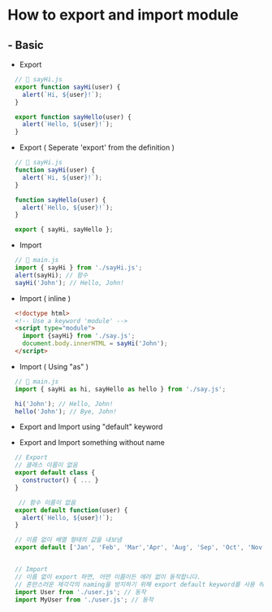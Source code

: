 
# How to export and import module

## - Basic

- Export
```js
  // 📁 sayHi.js
  export function sayHi(user) {
    alert(`Hi, ${user}!`);
  }

  export function sayHello(user) {
    alert(`Hello, ${user}!`);
  }
```

- Export ( Seperate 'export' from the definition )
```js
  // 📁 sayHi.js
  function sayHi(user) {
    alert(`Hi, ${user}!`);
  }

  function sayHello(user) {
    alert(`Hello, ${user}!`);
  }

  export { sayHi, sayHello };
```

- Import
```js
  // 📁 main.js
  import { sayHi } from './sayHi.js';
  alert(sayHi); // 함수
  sayHi('John'); // Hello, John!
```

- Import ( inline )
```html
  <!doctype html>
  <!-- Use a keyword 'module' -->
  <script type="module">
    import {sayHi} from './say.js';
    document.body.innerHTML = sayHi('John');
  </script>
```

- Import ( Using "as" )
```js
  // 📁 main.js
  import { sayHi as hi, sayHello as hello } from './say.js';

  hi('John'); // Hello, John!
  hello('John'); // Bye, John!
```

- Export and Import using "default" keyword


- Export and Import something without name
  
```js
  // Export
  // 클래스 이름이 없음
  export default class {
    constructor() { ... }
  }

   // 함수 이름이 없음
  export default function(user) {
    alert(`Hello, ${user}!`);
  }

  // 이름 없이 배열 형태의 값을 내보냄
  export default ['Jan', 'Feb', 'Mar','Apr', 'Aug', 'Sep', 'Oct', 'Nov', 'Dec']


  // Import
  // 이름 없이 export 하면, 어떤 이름이든 에러 없이 동작합니다.
  // 혼란스러운 제각각의 naming을 방지하기 위해 export default keyword를 사용 하더라도 naming 하는 경우가 있음
  import User from './user.js'; // 동작
  import MyUser from './user.js'; // 동작
```
